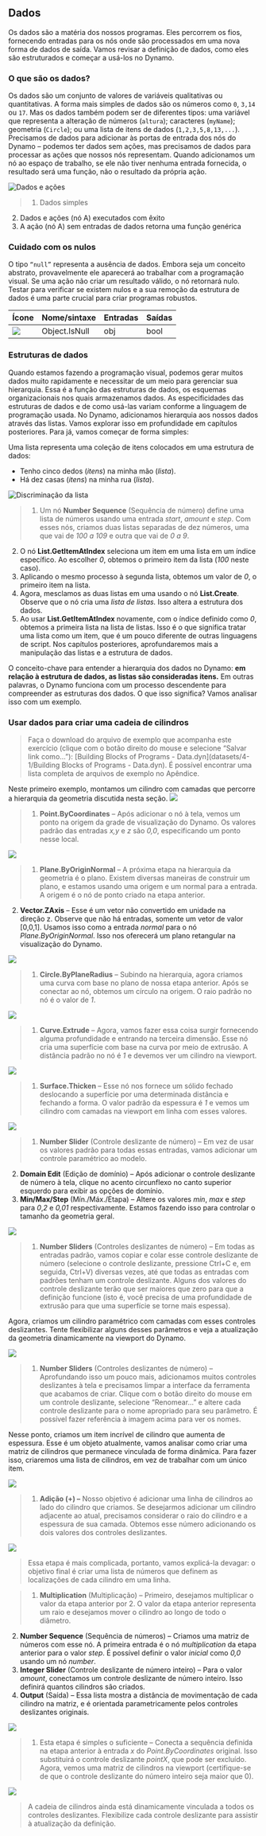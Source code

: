 

## Dados

Os dados são a matéria dos nossos programas. Eles percorrem os fios, fornecendo entradas para os nós onde são processados em uma nova forma de dados de saída. Vamos revisar a definição de dados, como eles são estruturados e começar a usá-los no Dynamo.

### O que são os dados?

Os dados são um conjunto de valores de variáveis qualitativas ou quantitativas. A forma mais simples de dados são os números como ```0```, ```3,14``` ou ```17```. Mas os dados também podem ser de diferentes tipos: uma variável que representa a alteração de números (```altura```); caracteres (```myName```); geometria (```Circle```); ou uma lista de itens de dados (```1,2,3,5,8,13,...```). Precisamos de dados para adicionar às portas de entrada dos nós do Dynamo – podemos ter dados sem ações, mas precisamos de dados para processar as ações que nossos nós representam. Quando adicionamos um nó ao espaço de trabalho, se ele não tiver nenhuma entrada fornecida, o resultado será uma função, não o resultado da própria ação.

![Dados e ações](images/4-1/00-DataAndActions.png)

> 1. Dados simples
2. Dados e ações (nó A) executados com êxito
3. A ação (nó A) sem entradas de dados retorna uma função genérica

### Cuidado com os nulos

O tipo ```“null”``` representa a ausência de dados. Embora seja um conceito abstrato, provavelmente ele aparecerá ao trabalhar com a programação visual. Se uma ação não criar um resultado válido, o nó retornará nulo. Testar para verificar se existem nulos e a sua remoção da estrutura de dados é uma parte crucial para criar programas robustos.

|Ícone|Nome/sintaxe|Entradas|Saídas|
| -- | -- | -- | -- |
|![](../images/icons/DSCore-Object-IsNull-Large.jpg)|Object.IsNull|obj|bool|

### Estruturas de dados

Quando estamos fazendo a programação visual, podemos gerar muitos dados muito rapidamente e necessitar de um meio para gerenciar sua hierarquia. Essa é a função das estruturas de dados, os esquemas organizacionais nos quais armazenamos dados. As especificidades das estruturas de dados e de como usá-las variam conforme a linguagem de programação usada. No Dynamo, adicionamos hierarquia aos nossos dados através das listas. Vamos explorar isso em profundidade em capítulos posteriores. Para já, vamos começar de forma simples:

Uma lista representa uma coleção de itens colocados em uma estrutura de dados:

* Tenho cinco dedos (*itens*) na minha mão (*lista*).
* Há dez casas (*itens*) na minha rua (*lista*).

![Discriminação da lista](images/4-1/01-ListBreakdown.png)

> 1. Um nó **Number Sequence** (Sequência de número) define uma lista de números usando uma entrada *start*, *amount* e *step*. Com esses nós, criamos duas listas separadas de dez números, uma que vai de *100 a 109* e outra que vai de *0 a 9*.
2. O nó **List.GetItemAtIndex** seleciona um item em uma lista em um índice específico. Ao escolher *0*, obtemos o primeiro item da lista (*100* neste caso).
3. Aplicando o mesmo processo à segunda lista, obtemos um valor de *0*, o primeiro item na lista.
4. Agora, mesclamos as duas listas em uma usando o nó **List.Create**. Observe que o nó cria uma *lista de listas.* Isso altera a estrutura dos dados.
5. Ao usar **List.GetItemAtIndex** novamente, com o índice definido como *0*, obtemos a primeira lista na lista de listas. Isso é o que significa tratar uma lista como um item, que é um pouco diferente de outras linguagens de script. Nos capítulos posteriores, aprofundaremos mais a manipulação das listas e a estrutura de dados.

O conceito-chave para entender a hierarquia dos dados no Dynamo: **em relação à estrutura de dados, as listas são consideradas itens.** Em outras palavras, o Dynamo funciona com um processo descendente para compreender as estruturas dos dados. O que isso significa? Vamos analisar isso com um exemplo.

### Usar dados para criar uma cadeia de cilindros

> Faça o download do arquivo de exemplo que acompanha este exercício (clique com o botão direito do mouse e selecione “Salvar link como...”): [Building Blocks of Programs - Data.dyn](datasets/4-1/Building Blocks of Programs - Data.dyn). É possível encontrar uma lista completa de arquivos de exemplo no Apêndice.

Neste primeiro exemplo, montamos um cilindro com camadas que percorre a hierarquia da geometria discutida nesta seção. ![](images/4-1/1.png)

> 1. **Point.ByCoordinates** – Após adicionar o nó à tela, vemos um ponto na origem da grade de visualização do Dynamo. Os valores padrão das entradas *x,y* e *z* são *0,0*, especificando um ponto nesse local.

![](images/4-1/2.png)

> 1. **Plane.ByOriginNormal** – A próxima etapa na hierarquia da geometria é o plano. Existem diversas maneiras de construir um plano, e estamos usando uma origem e um normal para a entrada. A origem é o nó de ponto criado na etapa anterior.
2. **Vector.ZAxis** – Esse é um vetor não convertido em unidade na direção z. Observe que não há entradas, somente um vetor de valor [0,0,1]. Usamos isso como a entrada *normal* para o nó *Plane.ByOriginNormal*. Isso nos oferecerá um plano retangular na visualização do Dynamo.

![](images/4-1/3.png)

> 1. **Circle.ByPlaneRadius** – Subindo na hierarquia, agora criamos uma curva com base no plano de nossa etapa anterior. Após se conectar ao nó, obtemos um círculo na origem. O raio padrão no nó é o valor de *1*.

![](images/4-1/4.png)

> 1. **Curve.Extrude** – Agora, vamos fazer essa coisa surgir fornecendo alguma profundidade e entrando na terceira dimensão. Esse nó cria uma superfície com base na curva por meio de extrusão. A distância padrão no nó é *1* e devemos ver um cilindro na viewport.

![](images/4-1/5.png)

> 1. **Surface.Thicken** – Esse nó nos fornece um sólido fechado deslocando a superfície por uma determinada distância e fechando a forma. O valor padrão da espessura é *1* e vemos um cilindro com camadas na viewport em linha com esses valores.

![](images/4-1/6.png)

> 1. **Number Slider** (Controle deslizante de número) – Em vez de usar os valores padrão para todas essas entradas, vamos adicionar um controle paramétrico ao modelo.
2. **Domain Edit** (Edição de domínio) – Após adicionar o controle deslizante de número à tela, clique no acento circunflexo no canto superior esquerdo para exibir as opções de domínio.
3. **Min/Max/Step** (Mín./Máx./Etapa) – Altere os valores *min*, *max* e *step* para *0*,*2* e *0,01* respectivamente. Estamos fazendo isso para controlar o tamanho da geometria geral.

![](images/4-1/7.png)

> 1. **Number Sliders** (Controles deslizantes de número) – Em todas as entradas padrão, vamos copiar e colar esse controle deslizante de número (selecione o controle deslizante, pressione Ctrl+C e, em seguida, Ctrl+V) diversas vezes, até que todas as entradas com padrões tenham um controle deslizante. Alguns dos valores do controle deslizante terão que ser maiores que zero para que a definição funcione (isto é, você precisa de uma profundidade de extrusão para que uma superfície se torne mais espessa).

Agora, criamos um cilindro paramétrico com camadas com esses controles deslizantes. Tente flexibilizar alguns desses parâmetros e veja a atualização da geometria dinamicamente na viewport do Dynamo.

![](images/4-1/8.png)

> 1. **Number Sliders** (Controles deslizantes de número) – Aprofundando isso um pouco mais, adicionamos muitos controles deslizantes à tela e precisamos limpar a interface da ferramenta que acabamos de criar. Clique com o botão direito do mouse em um controle deslizante, selecione “Renomear...” e altere cada controle deslizante para o nome apropriado para seu parâmetro. É possível fazer referência à imagem acima para ver os nomes.

Nesse ponto, criamos um item incrível de cilindro que aumenta de espessura. Esse é um objeto atualmente, vamos analisar como criar uma matriz de cilindros que permanece vinculada de forma dinâmica. Para fazer isso, criaremos uma lista de cilindros, em vez de trabalhar com um único item.

![](images/4-1/9.png)

> 1. **Adição (+) –** Nosso objetivo é adicionar uma linha de cilindros ao lado do cilindro que criamos. Se desejarmos adicionar um cilindro adjacente ao atual, precisamos considerar o raio do cilindro e a espessura de sua camada. Obtemos esse número adicionando os dois valores dos controles deslizantes.

![](images/4-1/10.png)

> Essa etapa é mais complicada, portanto, vamos explicá-la devagar: o objetivo final é criar uma lista de números que definem as localizações de cada cilindro em uma linha.

> 1. **Multiplication** (Multiplicação) – Primeiro, desejamos multiplicar o valor da etapa anterior por 2. O valor da etapa anterior representa um raio e desejamos mover o cilindro ao longo de todo o diâmetro.
2. **Number Sequence** (Sequência de números) – Criamos uma matriz de números com esse nó. A primeira entrada é o nó *multiplication* da etapa anterior para o valor *step*. É possível definir o valor *inicial* como *0,0* usando um nó *number*.
3. **Integer Slider** (Controle deslizante de número inteiro) – Para o valor *amount*, conectamos um controle deslizante de número inteiro. Isso definirá quantos cilindros são criados.
4. **Output** (Saída) – Essa lista mostra a distância de movimentação de cada cilindro na matriz, e é orientada parametricamente pelos controles deslizantes originais.

![](images/4-1/11.png)

> 1. Esta etapa é simples o suficiente – Conecta a sequência definida na etapa anterior à entrada *x* do *Point.ByCoordinates* original. Isso substituirá o controle deslizante *pointX*, que pode ser excluído. Agora, vemos uma matriz de cilindros na viewport (certifique-se de que o controle deslizante do número inteiro seja maior que 0).

![](images/4-1/12.png)

> A cadeia de cilindros ainda está dinamicamente vinculada a todos os controles deslizantes. Flexibilize cada controle deslizante para assistir à atualização da definição.

